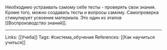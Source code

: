 Необходимо устраивать самому себе тесты - проверять свои знания. Кроме того, можно создавать тесты и вопросы самому. Самопроверка стимулирует усвоение материала. 
Это один из этапов [[Воспроизводство знаний]].
___
Links: [[Учеба]]
Tags: #система_обучения 
References: [[Как научиться учиться]]